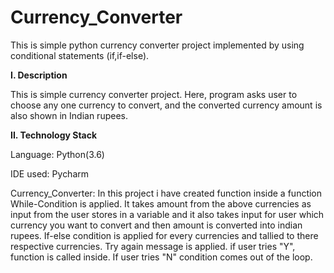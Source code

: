 # Currency_Converter
This is simple python currency converter project implemented by using conditional statements (if,if-else).

**I. Description**

This is simple currency converter project. Here, program asks user to choose any one currency to convert, and the converted currency amount is also shown in Indian 
rupees.


**II. Technology Stack**

Language: Python(3.6)

IDE used: Pycharm






Currency_Converter:
In this project i have created function inside a function While-Condition is applied. It takes amount from the above currencies as input from the user stores in a variable and it also takes input for user which currency you want to convert and then amount is converted into indian rupees.
If-else condition is applied for every currencies and tallied to there respective currencies.
Try again message is applied. if user tries "Y", function is called inside. If user tries "N" condition comes out of the loop.


